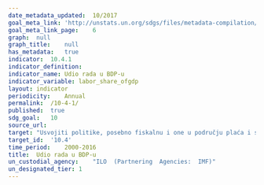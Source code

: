 ```yaml
---
date_metadata_updated:	10/2017
goal_meta_link:	'http://unstats.un.org/sdgs/files/metadata-compilation/Metadata-Goal-10.pdf'
goal_meta_link_page:	6
graph:	null
graph_title:	null
has_metadata:	true
indicator:	10.4.1
indicator_definition:	
indicator_name:	Udio rada u BDP-u
indicator_variable:	labor_share_ofgdp
layout:	indicator
periodicity:	Annual
permalink:	/10-4-1/
published:	true
sdg_goal:	10
source_url:	
target:	"Usvojiti politike, posebno fiskalnu i one u području plaća i socijalne zaštite, kao i progresivno postići veću jednakost"
target_id:	'10.4'
time_period:	2000-2016
title:	Udio rada u BDP-u
un_custodial_agency:	"ILO  (Partnering  Agencies:  IMF)"
un_designated_tier:	1
---
```

